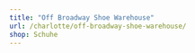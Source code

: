 ```yaml
---
title: "Off Broadway Shoe Warehouse"
url: /charlotte/off-broadway-shoe-warehouse/
shop: Schuhe
---
```

